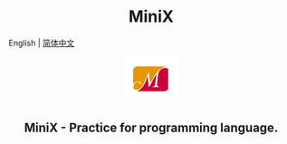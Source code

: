 <h1 align="center">MiniX</h1>


English | [简体中文](./README.CN.md) 

<p align="center"><img src="https://github.com/SuperCoderMan/MiniX/blob/master/C/Images/MiniX.png" alt="MiniX" width="100"/></p>
<h2 align="center">MiniX -  Practice for programming language.</h2>

